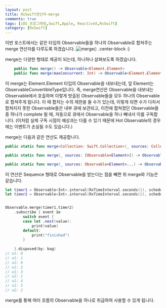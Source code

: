 ```yaml
---
layout: post
title: RxSwift연산자-merge
comments: true
tags: [iOS 프로그래밍,Swift,Apple, ReactiveX,RxSwift]
category: [RxSwift]
---  
```


이번 포스트에서는 같은 타입의 Observable들을 하나의 Observable로 합쳐주는 merge 연산자를 다루도록 하겠습니다.
![merge]({{"/img/merge.png"}}){: .center-block :}  

merge는 다양한 형태로 제공이 되는데, 하나하나 살펴보도록 하겠습니다.

```swift
    public func merge() -> Observable<Element.Element> 
    public func merge(maxConcurrent: Int) -> Observable<Element.Element>
```  
이 merge는 Element.Element 타입의 Observable을 내보내는데, 앞 Element는 ObservableConvertibleType입니다. 즉, merge연산은 Observable을 내보내는 Observable에서 호출하며 이렇게 방출된 Observable들을 모두 하나의 Observable 로 합쳐주게 됩니다. 이 때 합치는 수의 제한을 둘 수가 있는데, 이렇게 되면 수가 다차서 합쳐지지 못한 Observable들은 내부 큐에 보관되고, 이전에 합쳐졌던 Observable들 중 하나가 complete 될 때, 자동으로 큐에서 Observable을 하나 빼내서 이를 구독합니다. (이처럼 실제 구독 시점이 예상과는 다를 수 있기 때문에 Hot Observable의 경우에는 이벤트가 손실될 수도 있습니다.)

merge는 다음과 같은 연산도 제공합니다.

```swift
public static func merge<Collection: Swift.Collection>(_ sources: Collection) -> Observable<Element> where Collection.Element == Observable<Element>

public static func merge(_ sources: [Observable<Element>]) -> Observable<Element>

public static func merge(_ sources: Observable<Element>...) -> Observable<Element>
```  

이 연산은 Sequence 형태로 Observable을 받는다는 점을 빼면 위 merge와 기능은 같습니다. 

```swift
let timer1 = Observable<Int>.interval(RxTimeInterval.seconds(1), scheduler: MainScheduler.instance).map({"o1: \($0)"})
let timer2 = Observable<Int>.interval(RxTimeInterval.seconds(2), scheduler: MainScheduler.instance).map({"o2: \($0)"})


Observable.merge(timer1,timer2)
    .subscribe { event in
        switch event {
        case let .next(value):
            print(value)
        default:
            print("finished")
        }
        
    }.disposed(by: bag)
// o1: 0
// o1: 1
// o2: 0
// o1: 2
// o1: 3
// o2: 1
// o1: 4
// o1: 5
// o2: 2
```
merge를 통해 여러 흐름의 Observable을 하나로 취급하여 사용할 수 있게 됩니다.